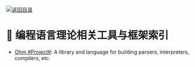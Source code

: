 [![返回目录](https://parg.co/UGo)](https://github.com/wxyyxc1992/Awesome-Reference)

#  编程语言理论相关工具与框架索引

* [Ohm #Project#](https://github.com/harc/ohm): A library and language for building parsers, interpreters, compilers, etc.

